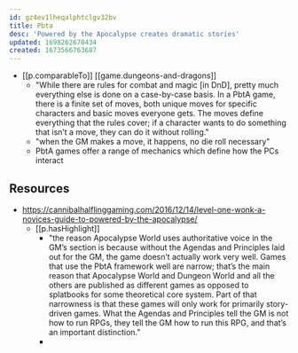 ```yaml
---
id: gz4ev1lheqalphtclgv32bv
title: Pbta
desc: 'Powered by the Apocalypse creates dramatic stories'
updated: 1698262670434
created: 1673566763687
---
```


- [[p.comparableTo]] [[game.dungeons-and-dragons]]
  - "While there are rules for combat and magic [in DnD], pretty much everything else is done on a case-by-case basis. In a PbtA game, there is a finite set of moves, both unique moves for specific characters and basic moves everyone gets. The moves define everything that the rules cover; if a character wants to do something that isn’t a move, they can do it without rolling."
  - "when the GM makes a move, it happens, no die roll necessary"
  - PbtA games offer a range of mechanics which define how the PCs interact

## Resources

- https://cannibalhalflinggaming.com/2016/12/14/level-one-wonk-a-novices-guide-to-powered-by-the-apocalypse/
  - [[p.hasHighlight]]
    - "the reason Apocalypse World uses authoritative voice in the GM’s section is because without the Agendas and Principles laid out for the GM, the game doesn’t actually work very well. Games that use the PbtA framework well are narrow; that’s the main reason that Apocalypse World and Dungeon World and all the others are published as different games as opposed to splatbooks for some theoretical core system. Part of that narrowness is that these games will only work for primarily story-driven games. What the Agendas and Principles tell the GM is not how to run RPGs, they tell the GM how to run this RPG, and that’s an important distinction."
    - 